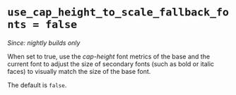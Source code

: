 # `use_cap_height_to_scale_fallback_fonts = false`

*Since: nightly builds only*

When set to true, use the *cap-height* font metrics of the base and the current
font to adjust the size of secondary fonts (such as bold or italic faces) to
visually match the size of the base font.

The default is `false`.

